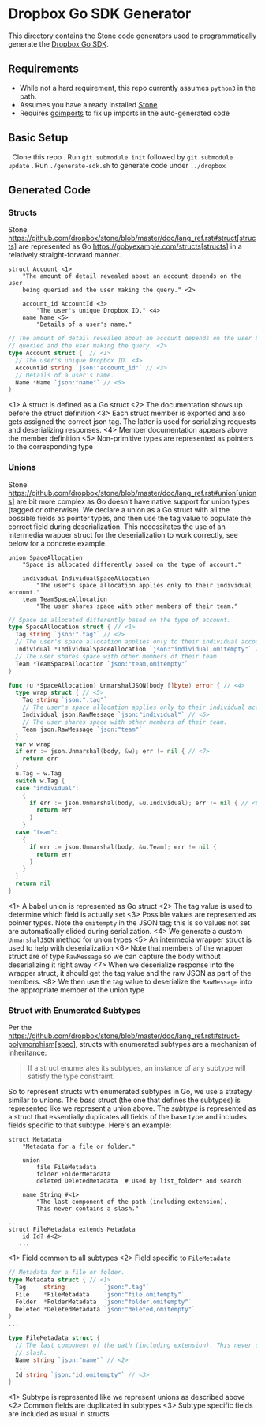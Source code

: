 # Dropbox Go SDK Generator

This directory contains the [Stone](https://github.com/dropbox/stone) code generators
used to programmatically generate the [Dropbox Go SDK](https://github.com/dropbox/dropbox-sdk-go).

## Requirements

  * While not a hard requirement, this repo currently assumes `python3` in the path.
  * Assumes you have already installed [Stone](https://github.com/dropbox/stone)
  * Requires [goimports](https://godoc.org/golang.org/x/tools/cmd/goimports) to fix up imports in the auto-generated code

## Basic Setup

  . Clone this repo
  . Run `git submodule init` followed by `git submodule update`
  . Run `./generate-sdk.sh` to generate code under `../dropbox`

## Generated Code

### Structs

Stone https://github.com/dropbox/stone/blob/master/doc/lang_ref.rst#struct[structs] are represented as Go https://gobyexample.com/structs[structs] in a relatively straight-forward manner.

```
struct Account <1>
    "The amount of detail revealed about an account depends on the user
    being queried and the user making the query." <2>

    account_id AccountId <3>
        "The user's unique Dropbox ID." <4>
    name Name <5>
        "Details of a user's name."
```

```go
// The amount of detail revealed about an account depends on the user being
// queried and the user making the query. <2>
type Account struct {  // <1>
  // The user's unique Dropbox ID. <4>
  AccountId string `json:"account_id"` // <3>
  // Details of a user's name.
  Name *Name `json:"name"` // <5>
}
```
<1> A struct is defined as a Go struct
<2> The documentation shows up before the struct definition
<3> Each struct member is exported and also gets assigned the correct json tag. The latter is used for serializing requests and deserializing responses.
<4> Member documentation appears above the member definition
<5> Non-primitive types are represented as pointers to the corresponding type

### Unions

Stone https://github.com/dropbox/stone/blob/master/doc/lang_ref.rst#union[unions] are bit more complex as Go doesn't have native support for union types (tagged or otherwise). We declare a union as a Go struct with all the possible fields as pointer types, and then use the tag value to populate the correct field during deserialization. This necessitates the use of an intermedia wrapper struct for the deserialization to work correctly, see below for a concrete example.

```
union SpaceAllocation
    "Space is allocated differently based on the type of account."

    individual IndividualSpaceAllocation
        "The user's space allocation applies only to their individual account."
    team TeamSpaceAllocation
        "The user shares space with other members of their team."
```

```go
// Space is allocated differently based on the type of account.
type SpaceAllocation struct { // <1>
  Tag string `json:".tag"` // <2>
  // The user's space allocation applies only to their individual account.
  Individual *IndividualSpaceAllocation `json:"individual,omitempty"` // <3>
  // The user shares space with other members of their team.
  Team *TeamSpaceAllocation `json:"team,omitempty"`
}

func (u *SpaceAllocation) UnmarshalJSON(body []byte) error { // <4>
  type wrap struct { // <5>
    Tag string `json:".tag"`
    // The user's space allocation applies only to their individual account.
    Individual json.RawMessage `json:"individual"` // <6>
    // The user shares space with other members of their team.
    Team json.RawMessage `json:"team"`
  }
  var w wrap
  if err := json.Unmarshal(body, &w); err != nil { // <7>
    return err
  }
  u.Tag = w.Tag
  switch w.Tag {
  case "individual":
    {
      if err := json.Unmarshal(body, &u.Individual); err != nil { // <8>
        return err
      }
    }
  case "team":
    {
      if err := json.Unmarshal(body, &u.Team); err != nil {
        return err
      }
    }
  }
  return nil
}
```
<1> A babel union is represented as Go struct
<2> The tag value is used to determine which field is actually set
<3> Possible values are represented as pointer types. Note the `omitempty` in the JSON tag; this is so values not set are automatically elided during serialization.
<4> We generate a custom `UnmarshalJSON` method for union types
<5> An intermedia wrapper struct is used to help with deserialization
<6> Note that members of the wrapper struct are of type `RawMessage` so we can capture the body without deserializing it right away
<7> When we deserialize response into the wrapper struct, it should get the tag value and the raw JSON as part of the members.
<8> We then use the tag value to deserialize the `RawMessage` into the appropriate member of the union type

### Struct with Enumerated Subtypes

Per the https://github.com/dropbox/stone/blob/master/doc/lang_ref.rst#struct-polymorphism[spec], structs with enumerated subtypes are a mechanism of inheritance:

> If a struct enumerates its subtypes, an instance of any subtype will satisfy the type constraint.

So to represent structs with enumerated subtypes in Go, we use a strategy similar to unions. The _base_ struct (the one that defines the subtypes) is represented like we represent a union above. The _subtype_ is represented as a struct that essentially duplicates all fields of the base type and includes fields specific to that subtype. Here's an example:

```
struct Metadata
    "Metadata for a file or folder."

    union
        file FileMetadata
        folder FolderMetadata
        deleted DeletedMetadata  # Used by list_folder* and search

    name String #<1>
        "The last component of the path (including extension).
        This never contains a slash."

...
struct FileMetadata extends Metadata
    id Id? #<2>
   ...
```
<1> Field common to all subtypes
<2> Field specific to `FileMetadata`


```go
// Metadata for a file or folder.
type Metadata struct { // <1>
  Tag     string           `json:".tag"`
  File    *FileMetadata    `json:"file,omitempty"`
  Folder  *FolderMetadata  `json:"folder,omitempty"`
  Deleted *DeletedMetadata `json:"deleted,omitempty"`
}
...

type FileMetadata struct {
  // The last component of the path (including extension). This never contains a
  // slash.
  Name string `json:"name"` // <2>
  ...
  Id string `json:"id,omitempty"` // <3>
}
```
<1> Subtype is represented like we represent unions as described above
<2> Common fields are duplicated in subtypes
<3> Subtype specific fields are included as usual in structs

